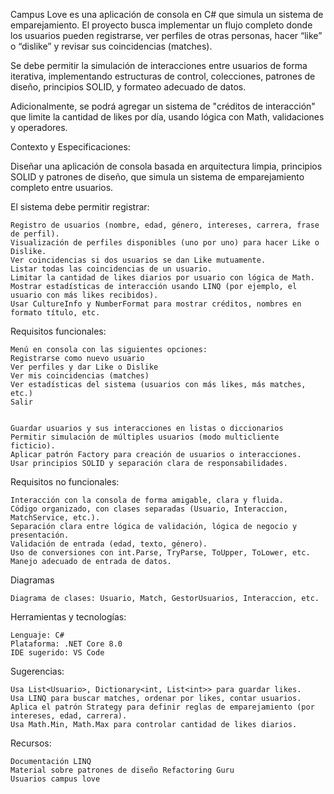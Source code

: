 Campus Love es una aplicación de consola en C# que simula un sistema de emparejamiento. El proyecto busca implementar un flujo completo donde los usuarios pueden registrarse, ver perfiles de otras personas, hacer “like” o “dislike” y revisar sus coincidencias (matches). 


﻿﻿Se debe permitir la simulación de interacciones entre usuarios de forma iterativa, implementando estructuras de control, colecciones, patrones de diseño, principios SOLID, y formateo adecuado de datos.


Adicionalmente, se podrá agregar un sistema de "créditos de interacción" que limite la cantidad de likes por día, usando lógica con Math, validaciones y operadores.


Contexto y Especificaciones:


Diseñar una aplicación de consola basada en arquitectura limpia, principios SOLID y patrones de diseño, que simula un sistema de emparejamiento completo entre usuarios.

El sistema debe permitir registrar:

    Registro de usuarios (nombre, edad, género, intereses, carrera, frase de perfil).
    Visualización de perfiles disponibles (uno por uno) para hacer Like o Dislike.
    Ver coincidencias si dos usuarios se dan Like mutuamente.
    Listar todas las coincidencias de un usuario.
    Limitar la cantidad de likes diarios por usuario con lógica de Math.
    Mostrar estadísticas de interacción usando LINQ (por ejemplo, el usuario con más likes recibidos).
    Usar CultureInfo y NumberFormat para mostrar créditos, nombres en formato título, etc.


Requisitos funcionales:


    Menú en consola con las siguientes opciones:
    Registrarse como nuevo usuario
    Ver perfiles y dar Like o Dislike
    Ver mis coincidencias (matches)
    Ver estadísticas del sistema (usuarios con más likes, más matches, etc.)
    Salir


    Guardar usuarios y sus interacciones en listas o diccionarios
    Permitir simulación de múltiples usuarios (modo multicliente ficticio).
    Aplicar patrón Factory para creación de usuarios o interacciones.
    Usar principios SOLID y separación clara de responsabilidades.


Requisitos no funcionales:


    Interacción con la consola de forma amigable, clara y fluida.
    Código organizado, con clases separadas (Usuario, Interaccion, MatchService, etc.).
    Separación clara entre lógica de validación, lógica de negocio y presentación.
    Validación de entrada (edad, texto, género).
    Uso de conversiones con int.Parse, TryParse, ToUpper, ToLower, etc.
    Manejo adecuado de entrada de datos.

Diagramas


    Diagrama de clases: Usuario, Match, GestorUsuarios, Interaccion, etc.


Herramientas y tecnologías:

    Lenguaje: C#
    Plataforma: .NET Core 8.0
    IDE sugerido: VS Code


Sugerencias:

    Usa List<Usuario>, Dictionary<int, List<int>> para guardar likes.
    Usa LINQ para buscar matches, ordenar por likes, contar usuarios.
    Aplica el patrón Strategy para definir reglas de emparejamiento (por intereses, edad, carrera).
    Usa Math.Min, Math.Max para controlar cantidad de likes diarios.


Recursos:

    Documentación LINQ
    Material sobre patrones de diseño Refactoring Guru
    Usuarios campus love